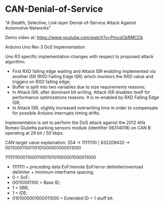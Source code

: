 # CAN-Denial-of-Service

"A Stealth, Selective, Link-layer Denial-of-Service Attack Against Automotive Networks"

Demo video at: https://www.youtube.com/watch?v=PmcqCbRMCCk

Arduino Uno Rev 3 DoS Implementation

Uno R3 specific implementation changes with respect to proposed attack algorithm:
- First RXD falling edge waiting and Attack ISR enabling implemented via another ISR
  (RXD Falling Edge ISR) which monitors the RXD value and triggers on RXD falling edge;
- Buffer is split into two variables due to size requirements reasons;
- In Attack ISR, after dominant bit writing, Attack ISR disables itself for  
  performance optimizations reasons. It is re-enabled by RXD Falling Edge ISR;
- In Attack ISR, slightly increased overwriting time in order to compensate 
  for possible Arduino interrupts timing drifts.
  
Implementation is set to perform the DoS attack against the 2012 Alfa Romeo Giulietta
parking sensors module (identifier 06314018) on CAN B operating at 29 bit / 50 kbps.

CAN target value explaination:
254 -> 11111110 | 832209432 -> 00110001100110101000001000011000

1111111000110001100110101000001000011000

- 1111111 = preceding data EoF/remote EoF/error delimiter/overload
            delimiter + minimum interframe spacing;
- 0 = SoF;
- 00110001100 = Base ID;
- 1 = SRR;
- 1 = IDE;
- 0101000001000011000 = Extended ID + 1 stuff bit.
